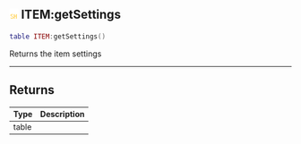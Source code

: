 ## ![shared](.gitbook/assets/shared.png) ITEM:getSettings


```lua
table ITEM:getSettings()
```

Returns the item settings



------
## Returns

| Type | Description |
| ---- | ----------: |
| table |  |

